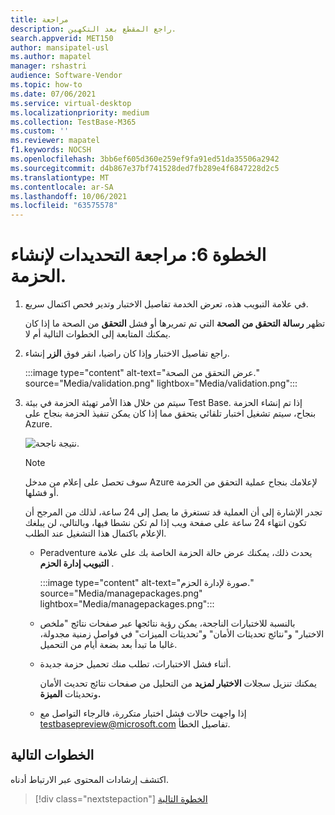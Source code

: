 ```yaml
---
title: مراجعة
description: راجع المقطع بعد التكهين.
search.appverid: MET150
author: mansipatel-usl
ms.author: mapatel
manager: rshastri
audience: Software-Vendor
ms.topic: how-to
ms.date: 07/06/2021
ms.service: virtual-desktop
ms.localizationpriority: medium
ms.collection: TestBase-M365
ms.custom: ''
ms.reviewer: mapatel
f1.keywords: NOCSH
ms.openlocfilehash: 3bb6ef605d360e259ef9fa91ed51da35506a2942
ms.sourcegitcommit: d4b867e37bf741528ded7fb289e4f6847228d2c5
ms.translationtype: MT
ms.contentlocale: ar-SA
ms.lasthandoff: 10/06/2021
ms.locfileid: "63575578"
---
```

# <a name="step-6-review-your-selections-to-create-your-package"></a>الخطوة 6: مراجعة التحديدات لإنشاء الحزمة.

1. في علامة التبويب هذه، تعرض الخدمة تفاصيل الاختبار وتدير فحص اكتمال سريع.

    تظهر **رسالة التحقق من الصحة** التي تم تمريرها أو فشل **التحقق** من الصحة ما إذا كان يمكنك المتابعة إلى الخطوات التالية أم لا.

2. راجع تفاصيل الاختبار وإذا كان راضيا، انقر فوق **الزر** إنشاء.

    :::image type="content" alt-text="عرض التحقق من الصحة." source="Media/validation.png" lightbox="Media/validation.png":::

3. سيتم من خلال هذا الأمر تهيئة الحزمة في بيئة Test Base. إذا تم إنشاء الحزمة بنجاح، سيتم تشغيل اختبار تلقائي يتحقق مما إذا كان يمكن تنفيذ الحزمة بنجاح على Azure.

    ![نتيجة ناجحة.](Media/successful.png)

    > [!NOTE]
    > سوف تحصل على إعلام من مدخل Azure لإعلامك بنجاح عملية التحقق من الحزمة أو فشلها.
    >
    > تجدر الإشارة إلى أن العملية قد تستغرق ما يصل إلى 24 ساعة، لذلك من المرجح أن تكون انتهاء 24 ساعة على صفحة ويب إذا لم تكن نشطا فيها، وبالتالي، لن يبلغك الإعلام باكتمال هذا التشغيل عند الطلب.

    - Peradventure يحدث ذلك، يمكنك عرض حالة الحزمة الخاصة بك على علامة **التبويب إدارة الحزم** .

      :::image type="content" alt-text="صورة لإدارة الحزم." source="Media/managepackages.png" lightbox="Media/managepackages.png":::

    - بالنسبة للاختبارات الناجحة، يمكن رؤية نتائجها عبر صفحات نتائج "ملخص  الاختبار" و"نتائج  تحديثات الأمان" و"تحديثات الميزات" في فواصل زمنية مجدولة، غالبا ما تبدأ بعد بضعة أيام من التحميل.
  
    - أثناء فشل الاختبارات، تطلب منك تحميل حزمة جديدة. 

      يمكنك تنزيل سجلات **الاختبار لمزيد** من التحليل من صفحات نتائج تحديث الأمان  وتحديثات **الميزة.**

    - إذا واجهت حالات فشل اختبار متكررة، فالرجاء التواصل مع testbasepreview@microsoft.com تفاصيل الخطأ.

## <a name="next-steps"></a>الخطوات التالية

اكتشف إرشادات المحتوى عبر الارتباط أدناه.

> [!div class="nextstepaction"]
> [الخطوة التالية](contentguideline.md)
